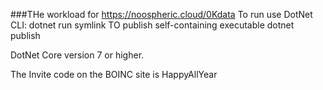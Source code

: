 ###THe workload for https://noospheric.cloud/0Kdata
To run use DotNet CLI:
dotnet run symlink
TO publish self-containing executable
dotnet publish

DotNet Core version 7 or higher.

The Invite code on the BOINC site is HappyAllYear
